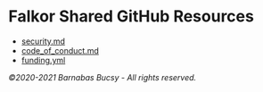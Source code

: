 # **Falkor Shared GitHub Resources**

* [security.md](https://github.com/theonethread/.github/blob/master/security.md "Open")
* [code_of_conduct.md](https://github.com/theonethread/.github/blob/master/code_of_conduct.md "Open")
* [funding.yml](https://github.com/theonethread/.github/blob/master/funding.yml "Open")

_©2020-2021 Barnabas Bucsy - All rights reserved._
